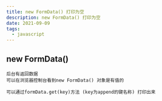```yaml
---
title: new FormData() 打印为空
description: new FormData() 打印为空
date: 2021-09-09
tags:
  - javascript
---
```


## new FormData()
```
后台有返回数据
可以在浏览器控制台看到new FormData() 对象是有值的

可以通过formData.get(key)方法 (key为append的键名称) 打印出来
```


